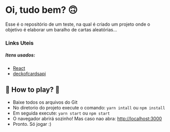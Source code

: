 # Oi, tudo bem? 🙃

Esse é o repositório de um teste, na qual é criado um projeto onde o objetivo é elaborar um baralho de cartas aleatórias... 


### Links Uteis

##### Itens usados:

* [React](https://pt-br.reactjs.org/)
* [deckofcardsapi](http://deckofcardsapi.com/)


## 🚀 How to play? 🚀

 - Baixe todos os arquivos do Git
 - No diretorio do projeto execute o comando: `yarn intall` ou `npm install`
 - Em seguida execute: `yarn start` ou `npm start`
 - O navegador abrirá sozinho! Mas caso nao abra: [http://localhost:3000](http://localhost:3000)
 - Pronto. Só jogar :)
